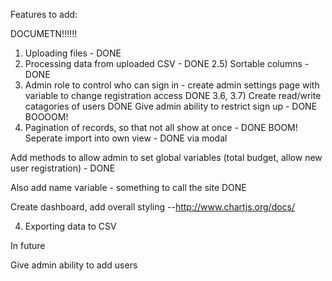 Features to add:


DOCUMETN!!!!!!
1) Uploading files - DONE
2) Processing data from uploaded CSV - DONE
2.5) Sortable columns - DONE
3) Admin role to control who can sign in - create admin settings page with variable to change registration access DONE
3.6, 3.7) Create read/write catagories of users DONE
Give admin ability to restrict sign up - DONE BOOOOM!
4) Pagination of records, so that not all show at once - DONE BOOM!
Seperate import into own view - DONE via modal

Add methods to allow admin to set global variables (total budget, allow new user registration) - DONE

Also add name variable - something to call the site DONE

Create dashboard, add overall styling
--http://www.chartjs.org/docs/



4) Exporting data to CSV


In future

Give admin ability to add users